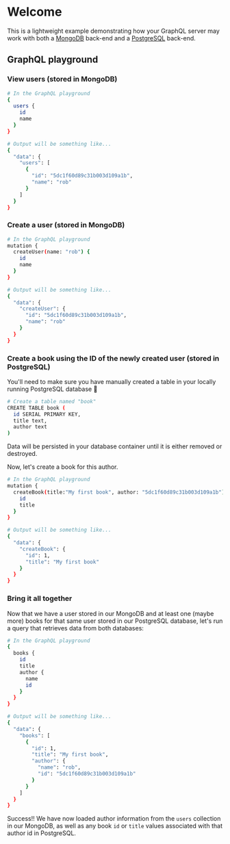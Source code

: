 # Welcome

This is a lightweight example demonstrating how your GraphQL server may work with both a [MongoDB](https://www.mongodb.com) back-end and a [PostgreSQL](https://www.postgresql.org) back-end.

## GraphQL playground

### View users (stored in MongoDB)

```sh
# In the GraphQL playground
{
  users {
    id
    name
  }
}

# Output will be something like...
{
  "data": {
    "users": [
      {
        "id": "5dc1f60d89c31b003d109a1b",
        "name": "rob"
      }
    ]
  }
}
```

### Create a user (stored in MongoDB)

```sh
# In the GraphQL playground
mutation {
  createUser(name: "rob") {
    id
    name
  }
}

# Output will be something like...
{
  "data": {
    "createUser": {
      "id": "5dc1f60d89c31b003d109a1b",
      "name": "rob"
    }
  }
}
```

### Create a book using the ID of the newly created user (stored in PostgreSQL)

You'll need to make sure you have manually created a table in your locally running PostgreSQL database 🥰

```sh
# Create a table named "book"
CREATE TABLE book (
  id SERIAL PRIMARY KEY,
  title text,
  author text
)
```

Data will be persisted in your database container until it is either removed or destroyed.

Now, let's create a book for this author.

```sh
# In the GraphQL playground
mutation {
  createBook(title:"My first book", author: "5dc1f60d89c31b003d109a1b") {
    id
    title
  }
}

# Output will be something like...
{
  "data": {
    "createBook": {
      "id": 1,
      "title": "My first book"
    }
  }
}
```

### Bring it all together

Now that we have a user stored in our MongoDB and at least one (maybe more) books for that same user stored in our PostgreSQL database, let's run a query that retrieves data from both databases:

```sh
# In the GraphQL playground
{
  books {
    id
    title
    author {
      name
      id
    }
  }
}

# Output will be something like...
{
  "data": {
    "books": [
      {
        "id": 1,
        "title": "My first book",
        "author": {
          "name": "rob",
          "id": "5dc1f60d89c31b003d109a1b"
        }
      }
    ]
  }
}
```

Success!! We have now loaded author information from the `users` collection in our MongoDB, as well as any book `id` or `title` values associated with that author id in PostgreSQL.

